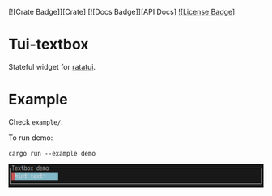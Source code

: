 [![Crate Badge]][Crate] [![Docs Badge]][API Docs] [![License Badge]](./LICENSE)

# Tui-textbox

Stateful widget for [ratatui](https://github.com/ratatui-org/ratatui).

# Example

Check `example/`.

To run demo:

```shell
cargo run --example demo
```

![demo](./tui-textbox-demo.gif)
